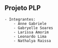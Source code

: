 ## Projeto PLP

	- Integrantes:
		- Anne Gabriele
		- Gabryelle Soares
		- Larissa Amorim
		- Leonardo Lima
		- Nathalya Raissa

